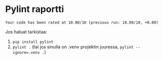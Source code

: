# Pylint raportti

`Your code has been rated at 10.00/10 (previous run: 10.00/10, +0.00)`

Jos haluat tarkistaa:

1. `pip install pylint`
2. `pylint .` (tai jos sinulla on .venv projektin juuressa, `pylint --ignore=.venv .`)